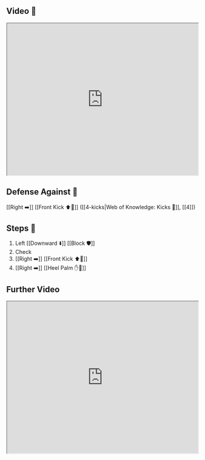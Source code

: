 ## Video 🎥

<iframe src="https://www.youtube.com/embed/ZGfyL70STUs" width="100%" height="400"></iframe>

## Defense Against 🤺

[[Right ➡️]] [[Front Kick ⬆️🦵]] ([[4-kicks|Web of Knowledge: Kicks 🦶]], [[4]])

## Steps 👣

1. Left [[Downward ⬇️]] [[Block 🛡️]]
2. Check
3. [[Right ➡️]] [[Front Kick ⬆️🦵]]
4. [[Right ➡️]] [[Heel Palm ✋🌴]]

## Further Video

<iframe src="https://www.youtube.com/embed/IXZ6kr4VHQw?start=226&end=241" width="100%" height="400"></iframe>
